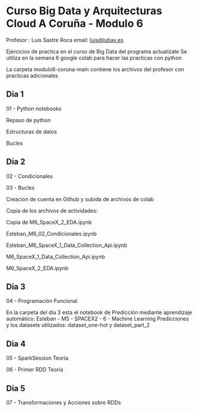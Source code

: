 # Curso Big Data y Arquitecturas Cloud A Coruña - Modulo 6 

Profesor : Luis Sastre Roca
email: luis@lubay.es

Ejercicios de practica en el curso de Big Data del programa actualizate
Se utiliza en la semana 6 google colab para hacer las practicas con python

La carpeta modulo6-coruna-main contiene los archivos del profesor con practicas adicionales

## Dia 1
01 - Python notebooks

Repaso de python

Estructuras de datos

Bucles

## Dia 2

02 - Condicionales

03 - Bucles

Creacion de cuenta en Github y subida de archivos de colab

Copia de los archivos de actividades:

Copia de M6_SpaceX_2_EDA.ipynb

Esteban_M6_02_Condicionales.ipynb

Esteban_M6_SpaceX_1_Data_Collection_Api.ipynb

M6_SpaceX_1_Data_Collection_Api.ipynb

M6_SpaceX_2_EDA.ipynb

## Dia 3

04 - Programación Funcional

En la carpeta del dia 3 esta el notebook de Predicción mediante aprendizaje automático: Esteban - M5 - SPACEX2 - 6 - Machine Learning Predicciones y los datasets utilizados: dataset_one-hot y dataset_part_2

## Dia 4

05 - SparkSession Teoría

06 - Primer RDD Teoría

## Dia 5

07 - Transformaciones y Acciones sobre RDDs


